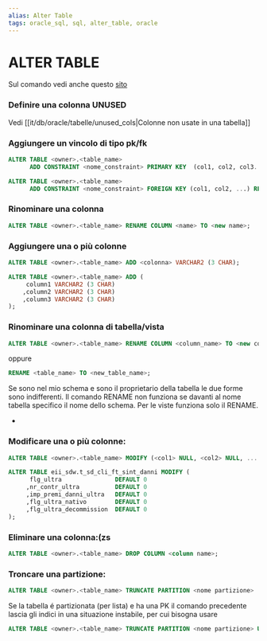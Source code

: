 ```yaml
---
alias: Alter Table
tags: oracle_sql, sql, alter_table, oracle
---
```

# ALTER TABLE

Sul comando vedi anche questo [sito](https://docs.oracle.com/javadb/10.6.2.1/ref/rrefsqlj81859.html)


### Definire una colonna UNUSED

Vedi [[it/db/oracle/tabelle/unused_cols|Colonne non usate in una tabella]]


### Aggiungere un vincolo di tipo pk/fk

``` sql
ALTER TABLE <owner>.<table_name>
      ADD CONSTRAINT <nome_constraint> PRIMARY KEY  (col1, col2, col3.....);

ALTER TABLE <owner>.<table_name>
      ADD CONSTRAINT <nome_constraint> FOREIGN KEY (col1, col2, ...) REFERENCES <owner>.<tabella> (col1, col2, ....) ENABLE;

```

### Rinominare una colonna

``` sql
ALTER TABLE <owner>.<table_name> RENAME COLUMN <name> TO <new name>;
```
   
### Aggiungere una o più colonne

``` sql
ALTER TABLE <owner>.<table_name> ADD <colonna> VARCHAR2 (3 CHAR);

ALTER TABLE <owner>.<table_name> ADD (
     column1 VARCHAR2 (3 CHAR)
    ,column2 VARCHAR2 (3 CHAR)
    ,column3 VARCHAR2 (3 CHAR)
);
```   

### Rinominare una colonna di tabella/vista

``` sql
ALTER TABLE <owner>.<table_name> RENAME COLUMN <column_name> TO <new column_name>;
```

oppure

``` sql
RENAME <table_name> TO <new_table_name>;
```

Se sono nel mio schema e sono il proprietario della tabella le due forme sono indifferenti. Il comando RENAME non funziona se davanti al nome tabella specifico il nome dello schema. Per le viste funziona solo il RENAME.

-

### Modificare una o più colonne:

``` sql
ALTER TABLE <owner>.<table_name> MODIFY (<col1> NULL, <col2> NULL, .....);

ALTER TABLE eii_sdw.t_sd_cli_ft_sint_danni MODIFY (
      flg_ultra               DEFAULT 0
     ,nr_contr_ultra          DEFAULT 0
     ,imp_premi_danni_ultra   DEFAULT 0
     ,flg_ultra_nativo        DEFAULT 0
     ,flg_ultra_decommission  DEFAULT 0
);
```



### Eliminare una colonna:(zs

``` sql
ALTER TABLE <owner>.<table_name> DROP COLUMN <column name>;
```


### Troncare una partizione:

``` sql
ALTER TABLE <owner>.<table_name> TRUNCATE PARTITION <nome partizione>
```

Se la tabella é partizionata (per lista) e ha una PK il comando precedente lascia gli indici in una situazione instabile, per cui bisogna usare

``` sql
ALTER TABLE <owner>.<table_name> TRUNCATE PARTITION <nome partizione> UPDATE INDEXES;
```

